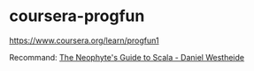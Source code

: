 # coursera-progfun

https://www.coursera.org/learn/progfun1


Recommand: [The Neophyte's Guide to Scala - Daniel Westheide](http://danielwestheide.com/scala/neophytes.html)
